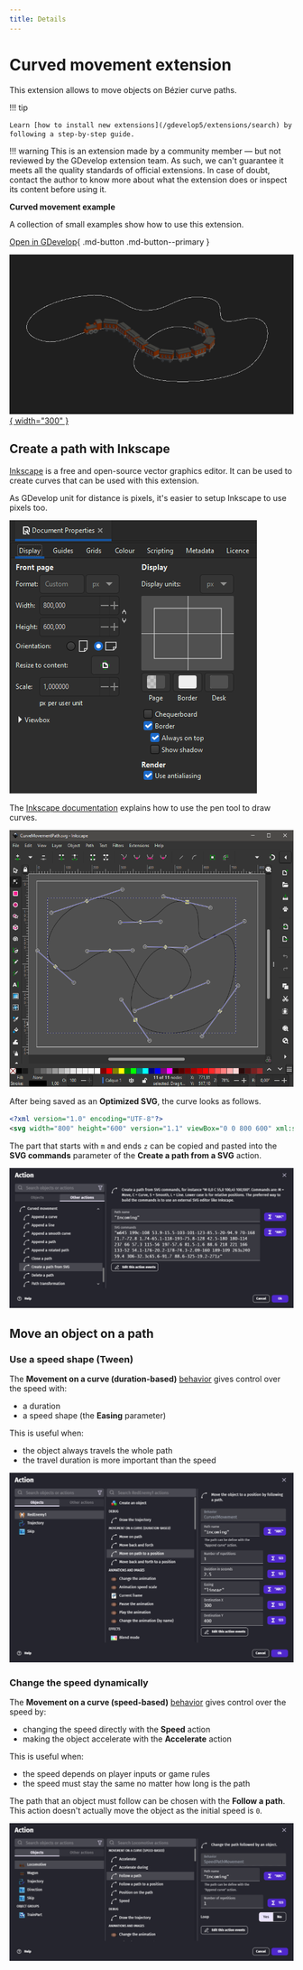 ```yaml
---
title: Details
---
```

# Curved movement extension

This extension allows to move objects on Bézier curve paths.

!!! tip

    Learn [how to install new extensions](/gdevelop5/extensions/search) by following a step-by-step guide.

!!! warning
    This is an extension made by a community member — but not reviewed
    by the GDevelop extension team. As such, we can't guarantee it
    meets all the quality standards of official extensions. In case of
    doubt, contact the author to know more about what the extension
    does or inspect its content before using it.

**Curved movement example**

A collection of small examples show how to use this extension.

[Open in GDevelop](https://editor.gdevelop.io/?project=example://curved-movement){ .md-button .md-button--primary }

[![](train-example.png){ width="300" }](https://editor.gdevelop.io/?project=example://curved-movement)


## Create a path with Inkscape

[Inkscape](https://inkscape.org/) is a free and open-source vector graphics editor. It can be used to create curves that can be used with this extension.

As GDevelop unit for distance is pixels, it's easier to setup Inkscape to use pixels too.

![](inkscape-px-unit.png)

The [Inkscape documentation](https://inkscape-manuals.readthedocs.io/en/latest/pen-tool.html) explains how to use the pen tool to draw curves.

![](inkscape-path.png)

After being saved as an **Optimized SVG**, the curve looks as follows.

```XML
<?xml version="1.0" encoding="UTF-8"?>
<svg width="800" height="600" version="1.1" viewBox="0 0 800 600" xml:space="preserve" xmlns="http://www.w3.org/2000/svg"><path d="m645 199c-108 53.9-15.5-103-101-123s-94.9 70-168 71.7c-72.8 1.74-65.1-118-193-75.8-128 42.5-180 180-114 237 66 57.3 115-56 197-57.6 81.5-1.6 88.6 218 221 166 133-52 54.1-176-20.2-178-74.3-2.09-160 189-109 263s240 59.4 306-32.3c65.6-91.7 88.6-325-19.2-271z" fill="none" stroke="#000" stroke-width="1px"/></svg>
```

The part that starts with `m` and ends `z` can be copied and pasted into the **SVG commands** parameter of the **Create a path from a SVG** action.

![](create-path-action.png)

## Move an object on a path

### Use a speed shape (Tween)

The **Movement on a curve (duration-based)** [behavior](/gdevelop5/behaviors/) gives control over the speed with:

- a duration
- a speed shape (the **Easing** parameter)

This is useful when:

- the object always travels the whole path
- the travel duration is more important than the speed

![](follow-path-tween-action.png)

### Change the speed dynamically

The **Movement on a curve (speed-based)** [behavior](/gdevelop5/behaviors/) gives control over the speed by:

- changing the speed directly with the **Speed** action
- making the object accelerate with the **Accelerate** action

This is useful when:

- the speed depends on player inputs or game rules
- the speed must stay the same no matter how long is the path

The path that an object must follow can be chosen with the **Follow a path**. This action doesn't actually move the object as the initial speed is `0`.

![](follow-path-speed-action.png)